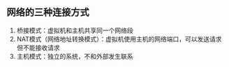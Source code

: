 ## 网络的三种连接方式

1. 桥接模式：虚拟机和主机共享同一个网络段
2. NAT模式（网络地址转换模式）：虚拟机使用主机的网络端口，可以发送请求但不能接收请求
3. 主机模式：独立的系统，不和外部发生联系

